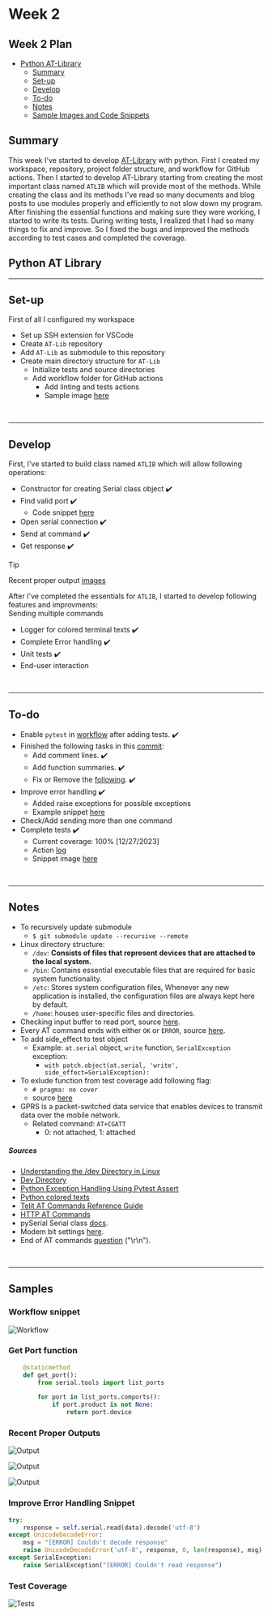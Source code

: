 # Week 2

## Week 2 Plan

- <u>[Python AT-Library](https://github.com/Alperencode/AT-Lib)</u> 
  - [Summary](#summary)
  - [Set-up](#set-up)
  - [Develop](#develop)
  - [To-do](#to-do)
  - [Notes](#notes)
  - [Sample Images and Code Snippets](#samples)


## Summary

This week I've started to develop [AT-Library](https://github.com/Alperencode/AT-Lib) with python. First I created my workspace, repository, project folder structure, and workflow for GitHub actions. Then I started to develop AT-Library starting from creating the most important class named `ATLIB` which will provide most of the methods. While creating the class and its methods I've read so many documents and blog posts to use modules properly and efficiently to not slow down my program. After finishing the essential functions and making sure they were working, I started to write its tests. During writing tests, I realized that I had so many things to fix and improve. So I fixed the bugs and improved the methods according to test cases and completed the coverage. 

## Python AT Library

<hr>

## Set-up

First of all I configured my workspace

- Set up SSH extension for VSCode
- Create `AT-Lib` repository
- Add `AT-Lib` as submodule to this repository
- Create main directory structure for `AT-Lib`
  - Initialize tests and source directories
  - Add workflow folder for GitHub actions
    - Add linting and tests actions
    - Sample image [here](#workflow-snippet)

<br><hr>

## Develop

First, I've started to build class named `ATLIB` which will allow following operations:

- Constructor for creating Serial class object ✔️
- Find valid port ✔️
  - Code snippet [here](#get-port-function)
- Open serial connection ✔️
- Send at command ✔️
- Get response ✔️

> [!TIP]
> Recent proper output [images](#recent-proper-outputs)

After I've completed the essentials for `ATLIB`, I started to develop following features and improvments:  
Sending multiple commands
- Logger for colored terminal texts ✔️
- Complete Error handling ✔️
- Unit tests ✔️
- End-user interaction

<br><hr>

## To-do

- Enable `pytest` in [workflow](https://github.com/Alperencode/AT-Lib/blob/a8e9a2ebcf66b15230fe635df1f1a7c2c8d9ddf5/.github/workflows/python-app.yml#L43) after adding tests. ✔️
- Finished the following tasks in this [commit](https://github.com/Alperencode/AT-Lib/commit/c3f3661862fb7ef479e775747e5e835a7b3cff4d):
  - Add comment lines. ✔️
  - Add function summaries. ✔️
  - Fix or Remove the [following](https://github.com/Alperencode/AT-Lib/blob/3dc7a8f33e4a1f9fccd70d9caf2e4e39f374589e/source/atlib.py#L71). ✔️
- Improve error handling ✔️
  - Added raise exceptions for possible exceptions
  - Example snippet [here](#improve-error-handling-snippet)
- Check/Add sending more than one command
- Complete tests ✔️
  - Current coverage: 100% [12/27/2023]
  - Action [log](https://github.com/Alperencode/AT-Lib/actions/runs/7338188215/job/19980323287)
  - Snippet image [here](#test-coverage)

<br><hr>

## Notes

- To recursively update submodule 
  - ```$ git submodule update --recursive --remote```
- Linux  directory structure:
  - `/dev`: **Consists of files that represent devices that are attached to the local system.**
  - `/bin`: Contains essential executable files that are required for basic system functionality.
  - `/etc`: Stores system configuration files, Whenever any new application is installed, the configuration files are always kept here by default.
  - `/home`: houses user-specific files and directories.
- Checking input buffer to read port, source [here](https://pyserial.readthedocs.io/en/latest/pyserial_api.html#serial.Serial.in_waiting).
- Every AT command ends with either `OK` or `ERROR`, source [here](https://www.developershome.com/sms/resultCodes.asp).
- To add side_effect to test object
  - Example: `at.serial` object, `write` function, `SerialException` exception:
    - ```with patch.object(at.serial, 'write', side_effect=SerialException):```
- To exlude function from test coverage add following flag:
  - ```# pragma: no cover```
  - source [here](https://coverage.readthedocs.io/en/latest/excluding.html)
- GPRS is a packet-switched data service that enables devices to transmit data over the mobile network.
  - Related command: `AT+CGATT`
    - 0: not attached, 1: attached

##### Sources

- [Understanding the /dev Directory in Linux](https://www.baeldung.com/linux/dev-directory)
- [Dev Directory](https://dev.to/softwaresennin/linux-directory-structure-simplified-a-comprehensive-guide-3012)
- [Python Exception Handling Using Pytest Assert](https://pytest-with-eric.com/introduction/pytest-assert-exception/)
- [Python colored texts](https://www.studytonight.com/python-howtos/how-to-print-colored-text-in-python)
- [Telit AT Commands Reference Guide](https://www.sparkfun.com/datasheets/Cellular%20Modules/AT_Commands_Reference_Guide_r0.pdf)
- [HTTP AT Commands](https://espressif-docs.readthedocs-hosted.com/projects/esp-at/en/release-v2.1.0.0_esp32s2/AT_Command_Set/HTTP_AT_Commands.html)
- pySerial Serial class [docs](https://pyserial.readthedocs.io/en/latest/pyserial_api.html).
- Modem bit settings [here](https://lehman.edu/lehman/depts/depts/langlit/help/setmodem.htm).
- End of AT commands [question](https://stackoverflow.com/questions/13286086/end-of-response-to-an-at-command) ("\r\n").

<br><hr>

## Samples

### Workflow snippet

![Workflow](../../images/Workflow.png)

### Get Port function

```python
    @staticmethod
    def get_port():
        from serial.tools import list_ports

        for port in list_ports.comports():
            if port.product is not None:
                return port.device
```

### Recent Proper Outputs

![Output](../../images/ATLIB1.PNG)

![Output](../../images/ATLIB2.PNG)

![Output](../../images/ATLIB3.PNG)

### Improve Error Handling Snippet

```python
try:
    response = self.serial.read(data).decode('utf-8')
except UnicodeDecodeError:
    msg = "[ERROR] Couldn't decode response"
    raise UnicodeDecodeError('utf-8', response, 0, len(response), msg)
except SerialException:
    raise SerialException("[ERROR] Couldn't read response")
```

### Test Coverage

![Tests](../../images/Test-Coverage.PNG)